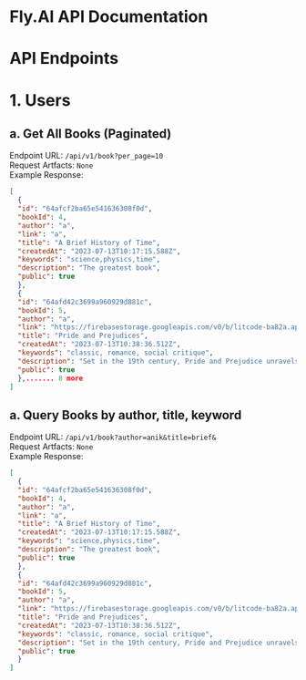 # Fly.AI API Documentation

# API Endpoints

# 1. Users

## a. Get All Books (Paginated)
Endpoint URL: `/api/v1/book?per_page=10`  
Request Artfacts: `None`  
Example Response:  
```json
[
  {
  "id": "64afcf2ba65e541636308f0d",
  "bookId": 4,
  "author": "a",
  "link": "a",
  "title": "A Brief History of Time",
  "createdAt": "2023-07-13T10:17:15.588Z",
  "keywords": "science,physics,time",
  "description": "The greatest book",
  "public": true
  },
  {
  "id": "64afd42c3699a960929d881c",
  "bookId": 5,
  "author": "a",
  "link": "https://firebasestorage.googleapis.com/v0/b/litcode-ba82a.appspot.com/o/uploads%2FJaber_Ahmed%20Deedar_Resume_04-07-2023-11-51-15.pdf?alt=media&token=2060fa56-6069-436f-8580-af5519335e89",
  "title": "Pride and Prejudices",
  "createdAt": "2023-07-13T10:38:36.512Z",
  "keywords": "classic, romance, social critique",
  "description": "Set in the 19th century, Pride and Prejudice unravels the complexities of societal norms, love, and personal growth as Elizabeth Bennet navigates the challenges of her class-conscious world, facing her own prejudices and ultimately discovering the power of true love.",
  "public": true
  },....... 8 more
]
```

## a. Query Books by author, title, keyword
Endpoint URL: `/api/v1/book?author=anik&title=brief&`  
Request Artfacts: `None`  
Example Response:  
```json
[
  {
  "id": "64afcf2ba65e541636308f0d",
  "bookId": 4,
  "author": "a",
  "link": "a",
  "title": "A Brief History of Time",
  "createdAt": "2023-07-13T10:17:15.588Z",
  "keywords": "science,physics,time",
  "description": "The greatest book",
  "public": true
  },
  {
  "id": "64afd42c3699a960929d881c",
  "bookId": 5,
  "author": "a",
  "link": "https://firebasestorage.googleapis.com/v0/b/litcode-ba82a.appspot.com/o/uploads%2FJaber_Ahmed%20Deedar_Resume_04-07-2023-11-51-15.pdf?alt=media&token=2060fa56-6069-436f-8580-af5519335e89",
  "title": "Pride and Prejudices",
  "createdAt": "2023-07-13T10:38:36.512Z",
  "keywords": "classic, romance, social critique",
  "description": "Set in the 19th century, Pride and Prejudice unravels the complexities of societal norms, love, and personal growth as Elizabeth Bennet navigates the challenges of her class-conscious world, facing her own prejudices and ultimately discovering the power of true love.",
  "public": true
  }
]
```

